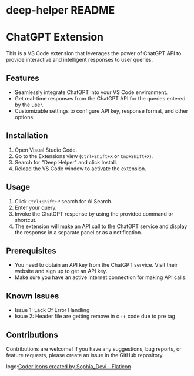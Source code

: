 # deep-helper README
# ChatGPT Extension

This is a VS Code extension that leverages the power of ChatGPT API to provide interactive and intelligent responses to user queries.

## Features

- Seamlessly integrate ChatGPT into your VS Code environment.
- Get real-time responses from the ChatGPT API for the queries entered by the user.
- Customizable settings to configure API key, response format, and other options.

## Installation

1. Open Visual Studio Code.
2. Go to the Extensions view (`Ctrl+Shift+X` or `Cmd+Shift+X`).
3. Search for "Deep Helper" and click Install.
4. Reload the VS Code window to activate the extension.

## Usage

1. Click `Ctrl+Shift+P` search for Ai Search.
2. Enter your query.
3. Invoke the ChatGPT response by using the provided command or shortcut.
4. The extension will make an API call to the ChatGPT service and display the response in a separate panel or as a notification.


## Prerequisites

- You need to obtain an API key from the ChatGPT service. Visit their website and sign up to get an API key.
- Make sure you have an active internet connection for making API calls.

## Known Issues

- Issue 1: Lack Of Error Handling
- Issue 2: Header file are getting remove in c++ code due to pre tag

## Contributions

Contributions are welcome! If you have any suggestions, bug reports, or feature requests, please create an issue in the GitHub repository.

logo:<a href="https://www.flaticon.com/free-icons/coder" title="coder icons">Coder icons created by Sophia_Devi - Flaticon</a>
